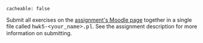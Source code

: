 ```
cacheable: false
```

Submit all exercises on the [assignment's Moodle page](https://moodle.pugetsound.edu/moodle/mod/assign/view.php?id=308720) together in a single file called
<span style="font-family: 'Courier New', Courier, 'Lucida Sans Typewriter', 'Lucida Typewriter', monospace;">hwk5-&lt;your_name&gt;.pl</span>. See the assignment description for more information on submitting.
